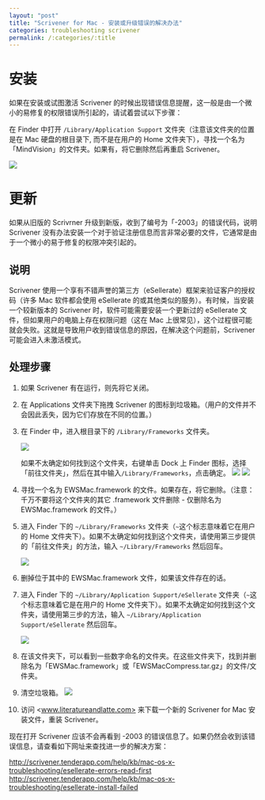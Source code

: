 ```yaml
---
layout: "post"
title: "Scrivener for Mac - 安装或升级错误的解决办法"
categories: troubleshooting scrivener
permalink: /:categories/:title
---
```


# 安装

如果在安装或试图激活 Scrivener 的时候出现错误信息提醒，这一般是由一个微小的易修复的权限错误所引起的，请试着尝试以下步骤：

在 Finder 中打开 `/Library/Application Support` 文件夹（注意该文件夹的位置是在 Mac 硬盘的根目录下, 而不是在用户的 Home 文件夹下），寻找一个名为 「MindVision」的文件夹。如果有，将它删除然后再重启 Scrivener。

![](https://i.imgur.com/JXNPSZR.jpg)

# 更新

如果从旧版的 Scrivrner 升级到新版，收到了编号为「-2003」的错误代码，说明 Scrivener 没有办法安装一个对于验证注册信息而言非常必要的文件，它通常是由于一个微小的易于修复的权限冲突引起的。

## 说明

Scrivener 使用一个享有不错声誉的第三方（eSellerate）框架来验证客户的授权码（许多 Mac 软件都会使用 eSellerate 的或其他类似的服务）。有时候，当安装一个较新版本的 Scrivener 时，软件可能需要安装一个更新过的 eSellerate 文件，但如果用户的电脑上存在权限问题（这在 Mac 上很常见），这个过程很可能就会失败。这就是导致用户收到错误信息的原因，在解决这个问题前，Scrivener 可能会进入未激活模式。

## 处理步骤

1. 如果 Scrivener 有在运行，则先将它关闭。
2. 在 Applications 文件夹下拖拽 Scrivener 的图标到垃圾箱。（用户的文件并不会因此丢失，因为它们存放在不同的位置。）
3. 在 Finder 中，进入根目录下的 `/Library/Frameworks` 文件夹。

	![](https://i.imgur.com/UHau7O0.jpg)

	如果不太确定如何找到这个文件夹，右键单击 Dock 上 Finder 图标，选择「前往文件夹」，然后在其中输入`/Library/Frameworks`，点击确定。
	![](https://i.imgur.com/BFT5Pnq.png)
	![](https://i.imgur.com/oHQ93Iu.jpg)

4. 寻找一个名为 EWSMac.framework 的文件。如果存在，将它删除。（注意：千万不要将这个文件夹的其它 .framework 文件删除 - 仅删除名为 EWSMac.framework 的文件。）
5. 进入 Finder 下的 `~/Library/Frameworks` 文件夹（`~`这个标志意味着它在用户的 Home 文件夹下）。如果不太确定如何找到这个文件夹，请使用第三步提供的「前往文件夹」的方法，输入 `~/Library/Frameworks` 然后回车。

	![](https://i.imgur.com/DNuR0gy.jpg)

6. 删掉位于其中的 EWSMac.framework 文件，如果该文件存在的话。
7. 进入 Finder 下的 `~/Library/Application Support/eSellerate` 文件夹（`~`这个标志意味着它是在用户的 Home 文件夹下）。如果不太确定如何找到这个文件夹，请使用第三步的方法，输入 `~/Library/Application Support/eSellerate` 然后回车。

	![](https://i.imgur.com/EnM1PHN.jpg)

8. 在该文件夹下，可以看到一些数字命名的文件夹。在这些文件夹下，找到并删除名为「EWSMac.framework」或「EWSMacCompress.tar.gz」的文件/文件夹。
9. 清空垃圾箱。
	![](https://i.imgur.com/fidUAQK.jpg)
10. 访问 <www.literatureandlatte.com> 来下载一个新的 Scrivener for Mac 安装文件，重装 Scrivener。

现在打开 Scrivener 应该不会再看到 -2003 的错误信息了。如果仍然会收到该错误信息，请查看如下网址来查找进一步的解决方案：

<http://scrivener.tenderapp.com/help/kb/mac-os-x-troubleshooting/esellerate-errors-read-first>
<http://scrivener.tenderapp.com/help/kb/mac-os-x-troubleshooting/esellerate-install-failed>
